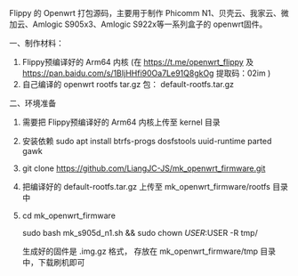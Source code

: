 Flippy 的 Openwrt 打包源码，主要用于制作 Phicomm N1、贝壳云、我家云、微加云、Amlogic S905x3、Amlogic S922x等一系列盒子的 openwrt固件。

一、制作材料：
1. Flippy预编译好的 Arm64 内核 (在 https://t.me/openwrt_flippy  及 https://pan.baidu.com/s/1BIjHHfi90Oa7Le91Q8gkOg 提取码：02im )
2. 自己编译的 openwrt rootfs tar.gz 包： default-rootfs.tar.gz 

二、环境准备
    
1. 需要把 Flippy预编译好的 Arm64 内核上传至 kernel 目录
2. 安装依赖 sudo apt install btrfs-progs dosfstools uuid-runtime parted gawk
3. git clone https://github.com/LiangJC-JS/mk_openwrt_firmware.git     
4. 把编译好的 default-rootfs.tar.gz 上传至 mk_openwrt_firmware/rootfs 目录中
5. cd mk_openwrt_firmware

   sudo bash mk_s905d_n1.sh && sudo chown $USER:$USER -R tmp/

   生成好的固件是 .img.gz 格式， 存放在 mk_openwrt_firmware/tmp 目录中，下载刷机即可

    
                 

